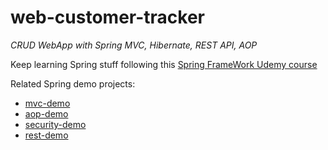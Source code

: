 # web-customer-tracker
*CRUD WebApp with Spring MVC, Hibernate, REST API, AOP*

Keep learning Spring stuff following this [Spring FrameWork Udemy course](https://www.udemy.com/course/spring-hibernate-tutorial/)

Related Spring demo projects:
* [mvc-demo](https://github.com/Evgenen96/spring-mvc-demo)
* [aop-demo](https://github.com/Evgenen96/aop-project-demo)
* [security-demo](https://github.com/Evgenen96/spring-security-demo)
* [rest-demo](https://github.com/Evgenen96/spring-rest-demo)
 
 